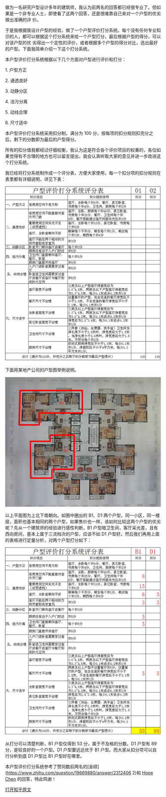<!--
    author: 邢可，
    head: none
    date: Sun Aug 28 21:56:26 2016
    title: 怎样的房子才算户型方正？
    tags: GitBlog
    category: zhihu
    status: publish
    summary:做为一名研究户型设计多年的建筑师，我认为前两名的回答都已经很专业了。但如果是一个非专业人士，即使看了这两个回答，还是很难靠自己来对一个户型的优劣做出准确的评价。于是我根据我设计户型的经验，做了一个户型评价打分系统。每个没有任何专业...
-->


做为一名研究户型设计多年的建筑师，我认为前两名的回答都已经很专业了。但如果是一个非专业人士，即使看了这两个回答，还是很难靠自己来对一个户型的优劣做出准确的评
价。

于是我根据我设计户型的经验，做了一个户型评价打分系统。每个没有任何专业知识的人，都可以根据这个打分系统来给一个户型打分，最后根据户型的得分，可以对该户型的优
劣得出一个定性的评价，或者根据多个户型的得分对比，选出最好的户型。下面我简单介绍一下这个打分系统。

本户型评价打分系统根据以下几个方面对户型进行评价和打分：

1\. 户型方正

2\. 通透良好

3\. 动静分区

4\. 洁污分离

5\. 动线合理

6\. 尺寸适中

本户型评价打分系统采用扣分制，满分为 100 分，按每项的扣分规则扣完分之后，剩下的分数即为最后的户型得分。

所有的扣分值我都经过仔细权衡，我认为这是符合各个评价项目的权重的，各位如果觉得有不合理的地方也可以留言提出，我会认真听取大家的意见并进一步改进这个打分系统。

我已经将打分系统制作成一个评分表，方便大家使用，每一个扣分项的扣分规则在表里都有详细说明，详见下表：

![](img/8734899/0.jpg)

下面用某地产公司的户型图举例说明。

![](img/8734899/1.jpg)

以上平面图为上北下南朝向。如图中圈出的 B1、D1
两个户型，同一小区，同一楼层，面积也基本相同的两个户型，如果售价也一样，该如何比较这两个户型的优劣呢？先从一个建筑师的经验进行感性判断，B1
户型暗卫生间，客厅采光差，且有西向房间，基本上属于三流档次的户型，应该不如 D1 户型好。然后我们再用上面的表格进行定量分析，对两个户型打分如下：

![](img/8734899/2.jpg)

从打分可以清楚判断，B1 户型仅得到 53 分，属于不及格的分数。D1 户型有 89 分，是较良好的一个户型。D1 户型要远远优于 B1
户型。而大家从扣分项可以自行分析到底 D1 户型比 B1 户型好在哪里。

本户型评价打分系统参考了赞同数前两名的[金硕](https://www.zhihu.com/question/19669880/answer/2312406
2)和 [Hope Chen](https://www.zhihu.com/question/19669880/answer/23196587)
的回答，特此鸣谢！


[打开知乎原文](http://daily.zhihu.com/story/8734899)